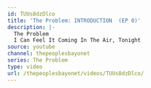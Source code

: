 ```yaml
---
id: TUUs8dzDlco
title: 'The Problem: INTRODUCTION  (EP 0)'
description: |-
  The Problem
  I Can Feel It Coming In The Air, Tonight
source: youtube
channel: thepeoplesbayonet
series: The Problem
type: video
url: /thepeoplesbayonet/videos/TUUs8dzDlco/
---
```


